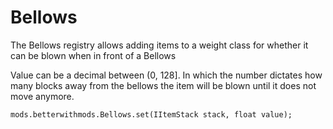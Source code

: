 # Bellows

The Bellows registry allows adding items to a weight class for whether it can be blown when in front of a Bellows

Value can be a decimal between (0, 128]. In which the number dictates how many blocks away from the bellows the item will be blown until it does not move anymore.

```
mods.betterwithmods.Bellows.set(IItemStack stack, float value);

```